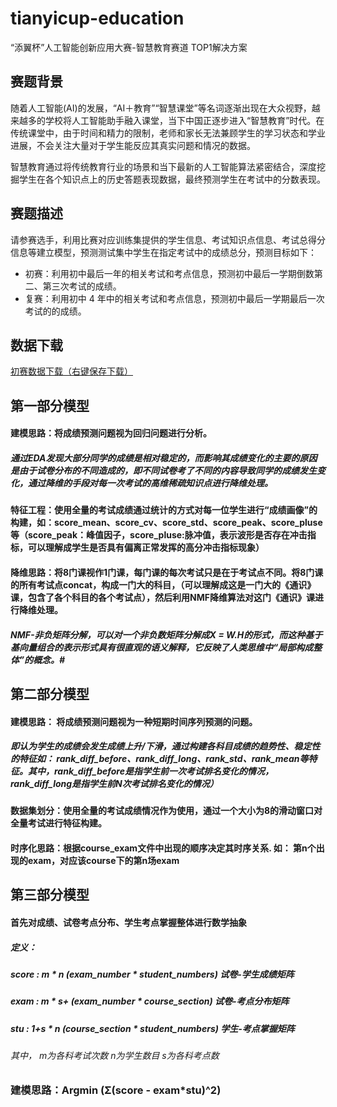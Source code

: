 # tianyicup-education
“添翼杯”人工智能创新应用大赛-智慧教育赛道 TOP1解决方案
## 赛题背景
随着人工智能(AI)的发展，“AI＋教育”“智慧课堂”等名词逐渐出现在大众视野，越来越多的学校将人工智能助手融入课堂，当下中国正逐步进入“智慧教育”时代。在传统课堂中，由于时间和精力的限制，老师和家长无法兼顾学生的学习状态和学业进展，不会关注大量对于学生能反应其真实问题和情况的数据。

智慧教育通过将传统教育行业的场景和当下最新的人工智能算法紧密结合，深度挖掘学生在各个知识点上的历史答题表现数据，最终预测学生在考试中的分数表现。
## 赛题描述
请参赛选手，利用比赛对应训练集提供的学生信息、考试知识点信息、考试总得分信息等建立模型，预测测试集中学生在指定考试中的成绩总分，预测目标如下：

* 初赛：利用初中最后一年的相关考试和考点信息，预测初中最后一学期倒数第二、第三次考试的成绩。
* 复赛：利用初中 4 年中的相关考试和考点信息，预测初中最后一学期最后一次考试的的成绩。
## 数据下载
[初赛数据下载（右键保存下载）](https://www.kesci.com/urls/740cd3de)

## 第一部分模型

#### 建模思路：将成绩预测问题视为回归问题进行分析。

##### 通过EDA发现大部分同学的成绩是相对稳定的，而影响其成绩变化的主要的原因是由于试卷分布的不同造成的，即不同试卷考了不同的内容导致同学的成绩发生变化，通过降维的手段对每一次考试的高维稀疏知识点进行降维处理。

#### 特征工程：使用全量的考试成绩通过统计的方式对每一位学生进行“成绩画像”的构建，如：score_mean、score_cv、score_std、score_peak、score_pluse等（score_peak：峰值因子，score_pluse:脉冲值，表示波形是否存在冲击指标，可以理解成学生是否具有偏离正常发挥的高分冲击指标现象）

#### 降维思路：将8门课视作1门课，每门课的每次考试只是在于考试点不同。将8门课的所有考试点concat，构成一门大的科目，（可以理解成这是一门大的《通识》课，包含了各个科目的各个考试点），然后利用NMF降维算法对这门《通识》课进行降维处理。
##### NMF-非负矩阵分解，可以对一个非负数矩阵分解成X = W.H的形式，而这种基于基向量组合的表示形式具有很直观的语义解释，它反映了人类思维中“局部构成整体”的概念。# 

## 第二部分模型

#### 建模思路： 将成绩预测问题视为一种短期时间序列预测的问题。

##### 即认为学生的成绩会发生成绩上升/下滑，通过构建各科目成绩的趋势性、稳定性的特征如： rank_diff_before、rank_diff_long、rank_std、rank_mean等特征。其中，rank_diff_before是指学生前一次考试排名变化的情况，rank_diff_long是指学生前N次考试排名变化的情况）

#### 数据集划分：使用全量的考试成绩情况作为使用，通过一个大小为8的滑动窗口对全量考试进行特征构建。

#### 时序化思路：根据course_exam文件中出现的顺序决定其时序关系. 如： 第n个出现的exam，对应该course下的第n场exam

## 第三部分模型



#### 首先对成绩、试卷考点分布、学生考点掌握整体进行数学抽象
##### 定义：
##### score : m \* n (exam_number * student_numbers) 			试卷-学生成绩矩阵
##### exam : m \* s+ (exam_number * course_section)  			试卷-考点分布矩阵
##### stu : 1+s \* n (course_section \* student_numbers)  学生-考点掌握矩阵

###### 其中， m为各科考试次数 n为学生数目 s为各科考点数

### 建模思路：Argmin <stu> (Σ(score - exam\*stu)^2)

